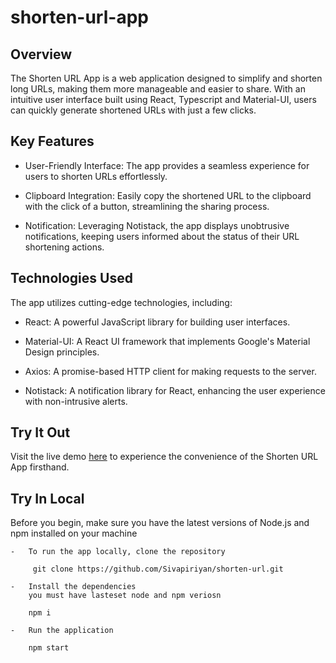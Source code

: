 # shorten-url-app

## Overview

The Shorten URL App is a web application designed to simplify and shorten long URLs, making them more manageable and easier to share. With an intuitive user interface built using React, Typescript and Material-UI, users can quickly generate shortened URLs with just a few clicks.

## Key Features

-   User-Friendly Interface: The app provides a seamless experience for users to shorten URLs effortlessly.

-   Clipboard Integration: Easily copy the shortened URL to the clipboard with the click of a button, streamlining the sharing process.

-   Notification: Leveraging Notistack, the app displays unobtrusive notifications, keeping users informed about the status of their URL shortening actions.

## Technologies Used

The app utilizes cutting-edge technologies, including:

-   React: A powerful JavaScript library for building user interfaces.

-   Material-UI: A React UI framework that implements Google's Material Design principles.

-   Axios: A promise-based HTTP client for making requests to the server.

-   Notistack: A notification library for React, enhancing the user experience with non-intrusive alerts.

## Try It Out

Visit the live demo [here](https://sivapiriyan.github.io/shorten-url/) to experience the convenience of the Shorten URL App firsthand.

## Try In Local

Before you begin, make sure you have the latest versions of Node.js and npm installed on your machine

```
-   To run the app locally, clone the repository

     git clone https://github.com/Sivapiriyan/shorten-url.git

-   Install the dependencies
    you must have lasteset node and npm veriosn

    npm i

-   Run the application

    npm start

```
